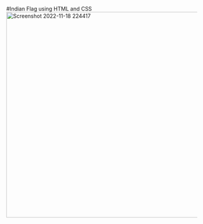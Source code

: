 #Indian Flag using HTML and CSS
<img width="542" alt="Screenshot 2022-11-18 224417" src="https://user-images.githubusercontent.com/90507409/202763079-c73059af-b4c6-42d6-9be1-5c4b01f45b74.png">

